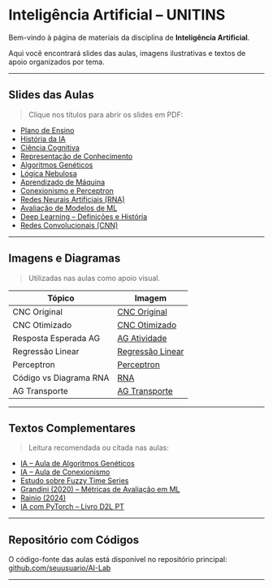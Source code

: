 # Inteligência Artificial – UNITINS

Bem-vindo à página de materiais da disciplina de **Inteligência Artificial**.

Aqui você encontrará slides das aulas, imagens ilustrativas e textos de apoio organizados por tema.

---

## Slides das Aulas

> Clique nos títulos para abrir os slides em PDF:

- [Plano de Ensino](slides/ai-apresentacao-plano-de-ensino.pdf)
- [História da IA](slides/ai-historia.pdf)
- [Ciência Cognitiva](slides/ai-ciencia-cognitiva.pdf)
- [Representação de Conhecimento](slides/ai-representacao-de-conhecimento.pdf)
- [Algoritmos Genéticos](slides/ai-ag.pdf)
- [Lógica Nebulosa](slides/ai-logica_nebulosa.pdf)
- [Aprendizado de Máquina](slides/ai-machine-learning.pdf)
- [Conexionismo e Perceptron](slides/ai-conexionismo-perceptron.pdf)
- [Redes Neurais Artificiais (RNA)](slides/ai-rna.pdf)
- [Avaliação de Modelos de ML](slides/ai-ml-evaluation-metrics.pdf)
- [Deep Learning – Definições e História](slides/ai-dl-definition_history.pdf)
- [Redes Convolucionais (CNN)](slides/ai-cnn.pdf)

---

## Imagens e Diagramas

> Utilizadas nas aulas como apoio visual.

| Tópico | Imagem |
|-------|--------|
| CNC Original | [CNC Original](img/cnc-inicial.png) |
| CNC Otimizado | [CNC Otimizado](img/cnc-optmized.png) |
| Resposta Esperada AG | [AG Atividade](img/si-ia-ag-atividade-resposta-esperada.png) |
| Regressão Linear | [Regressão Linear](img/ia-ml-regressao-linear-grafico.png) |
| Perceptron | [Perceptron](img/ia-ml-perceptron.png) |
| Código vs Diagrama RNA | [RNA](img/ia-rna-perceptron-correspondencia-codigo-diagrama.png) |
| AG Transporte | [AG Transporte](img/ai-ga-transport.png) |

---

## Textos Complementares

> Leitura recomendada ou citada nas aulas:

- [IA – Aula de Algoritmos Genéticos](textos/ia-aula5.pdf)
- [IA – Aula de Conexionismo](textos/IA_Aula3.pdf)
- [Estudo sobre Fuzzy Time Series](textos/Tese_STUDIESOFFUZZYTIMESERIESMODELS.pdf)
- [Grandini (2020) – Métricas de Avaliação em ML](textos/grandini2020.pdf)
- [Rainio (2024)](textos/rainio2024.pdf)
- [IA com PyTorch – Livro D2L PT](textos/d2l-pt-pytorch-optimized.pdf)

---

## Repositório com Códigos

O código-fonte das aulas está disponível no repositório principal:  
[github.com/seuusuario/AI-Lab](https://github.com/sousamaf/AI-Lab/)

---
